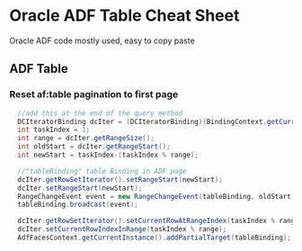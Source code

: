 # Oracle ADF Table Cheat Sheet

Oracle ADF code mostly used, easy to copy paste


## ADF Table

### Reset af:table pagination to first page
```java
  //add this at the end of the query method
  DCIteratorBinding dcIter = (DCIteratorBinding)(BindingContext.getCurrent().getCurrentBindingsEntry()).get("xxxIterator");
  int taskIndex = 1; 
  int range = dcIter.getRangeSize();
  int oldStart = dcIter.getRangeStart();
  int newStart = taskIndex-(taskIndex % range);

  //"tableBinding" table Binding in ADF page
  dcIter.getRowSetIterator().setRangeStart(newStart);
  dcIter.setRangeStart(newStart);
  RangeChangeEvent event = new RangeChangeEvent(tableBinding, oldStart, oldStart+range, newStart, newStart+range);
  tableBinding.broadcast(event);

  dcIter.getRowSetIterator().setCurrentRowAtRangeIndex(taskIndex % range);
  dcIter.setCurrentRowIndexInRange(taskIndex % range);
  AdfFacesContext.getCurrentInstance().addPartialTarget(tableBinding);
```
